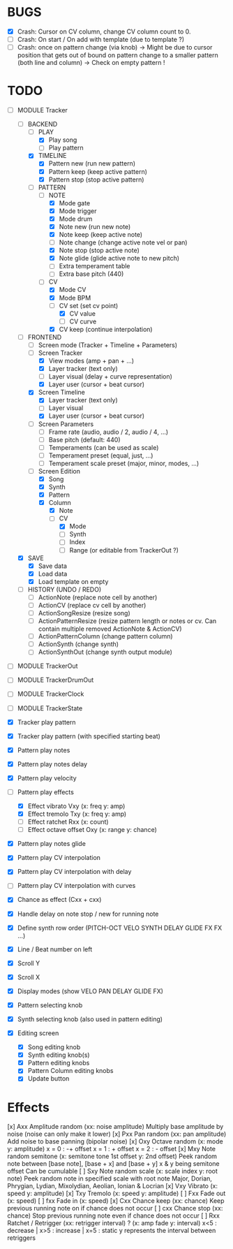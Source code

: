 
# BUGS

- [x] Crash: Cursor on CV column, change CV column count to 0.
- [ ] Crash: On start / On add with template (due to template ?)
- [ ] Crash: once on pattern change (via knob)
	-> Might be due to cursor position that gets out of bound on pattern change
	to a smaller pattern (both line and column)
	-> Check on empty pattern !

# TODO

- [ ] MODULE Tracker
	- [ ] BACKEND
		- [ ] PLAY
			- [x] Play song
			- [ ] Play pattern
		- [x] TIMELINE
			- [x] Pattern new		(run new pattern)
			- [x] Pattern keep		(keep active pattern)
			- [x] Pattern stop		(stop active pattern)
		- [ ] PATTERN
			- [ ] NOTE
				- [x] Mode gate
				- [x] Mode trigger
				- [x] Mode drum
				- [x] Note new		(run new note)
				- [x] Note keep		(keep active note)
				- [ ] Note change	(change active note vel or pan)
				- [x] Note stop		(stop active note)
				- [x] Note glide	(glide active note to new pitch)
				- [ ] Extra temperament table
				- [ ] Extra base pitch (440)
			- [ ] CV
				- [x] Mode CV
				- [x] Mode BPM
				- [ ] CV set		(set cv point)
					- [x] CV value
					- [ ] CV curve
				- [x] CV keep		(continue interpolation)
	- [ ] FRONTEND
		- [ ] Screen mode (Tracker + Timeline + Parameters)
		- [ ] Screen Tracker
			- [x] View modes (amp + pan + ...)
			- [x] Layer tracker (text only)
			- [ ] Layer visual (delay + curve representation)
			- [x] Layer user (cursor + beat cursor)
		- [x] Screen Timeline
			- [x] Layer tracker (text only)
			- [ ] Layer visual
			- [x] Layer user (cursor + beat cursor)
		- [ ] Screen Parameters
			- [ ] Frame rate (audio, audio / 2, audio / 4, ...)
			- [ ] Base pitch (default: 440)
			- [ ] Temperaments (can be used as scale)
			- [ ] Temperament preset (equal, just, ...)
			- [ ] Temperament scale preset (major, minor, modes, ...)
		- [ ] Screen Edition
			- [x] Song
			- [x] Synth
			- [x] Pattern
			- [x] Column
				- [x] Note
				- [ ] CV
					- [x] Mode
					- [ ] Synth
					- [ ] Index
					- [ ] Range (or editable from TrackerOut ?)
	- [x] SAVE
		- [x] Save data
		- [x] Load data
		- [x] Load template on empty
	- [ ] HISTORY (UNDO / REDO)
		- [ ] ActionNote			(replace note cell by another)
		- [ ] ActionCV				(replace cv cell by another)
		- [ ] ActionSongResize		(resize song)
		- [ ] ActionPatternResize	(resize pattern length or notes or cv. Can contain multiple removed ActionNote & ActionCV)
		- [ ] ActionPatternColumn	(change pattern column)
		- [ ] ActionSynth			(change synth)
		- [ ] ActionSynthOut		(change synth output module)
- [ ] MODULE TrackerOut
- [ ] MODULE TrackerDrumOut
- [ ] MODULE TrackerClock
- [ ] MODULE TrackerState



- [x] Tracker play pattern
- [x] Tracker play pattern (with specified starting beat)
- [x] Pattern play notes
- [x] Pattern play notes delay
- [x] Pattern play velocity
- [ ] Pattern play effects
	- [x] Effect vibrato		Vxy (x: freq y: amp)
	- [x] Effect tremolo		Txy (x: freq y: amp)
	- [ ] Effect ratchet		Rxx (x: count)
	- [ ] Effect octave offset	Oxy (x: range y: chance)
- [x] Pattern play notes glide
- [x] Pattern play CV interpolation
- [x] Pattern play CV interpolation with delay
- [ ] Pattern play CV interpolation with curves

- [x] Chance as effect (Cxx + cxx)
- [x] Handle delay on note stop / new for running note
- [x] Define synth row order (PITCH-OCT VELO SYNTH DELAY GLIDE FX FX ...)
- [x] Line / Beat number on left
- [x] Scroll Y
- [x] Scroll X
- [x] Display modes (show VELO PAN DELAY GLIDE FX)
- [x] Pattern selecting knob
- [x] Synth selecting knob (also used in pattern editing)
- [x] Editing screen
	- [x] Song editing knob
	- [x] Synth editing knob(s)
	- [x] Pattern editing knobs
	- [x] Pattern Column editing knobs
	- [x] Update button

# Effects

[x] Axx	Amplitude random		(xx: noise amplitude)
		Multiply base amplitude by noise (noise can only make it lower)
[x] Pxx	Pan random				(xx: pan amplitude)
		Add noise to base panning (bipolar noise)
[x] Oxy	Octave random			(x: mode y: amplitude)
		x = 0 : -+ offset
		x = 1 : + offset
		x = 2 : - offset
[x] Mxy	Note random semitone	(x: semitone tone 1st offset y: 2nd offset)
		Peek random note between [base note], [base + x] and [base + y]
		x & y being semitone offset
		Can be cumulable
[ ] Sxy	Note random scale		(x: scale index y: root note)
		Peek random note in specified scale with root note
		Major, Dorian, Phrygian, Lydian, Mixolydian, Aeolian, Ionian & Locrian
[x] Vxy	Vibrato					(x: speed y: amplitude)
[x] Txy	Tremolo					(x: speed y: amplitude)
[ ] Fxx	Fade out				(x: speed)
[ ] fxx	Fade in					(x: speed)
[x] Cxx	Chance keep				(xx: chance)
		Keep previous running note on if chance does not occur
[ ] cxx	Chance stop				(xx: chance)
		Stop previous running note even if chance does not occur
[ ] Rxx	Ratchet / Retrigger		(xx: retrigger interval) ? (x: amp fade y: interval)
		x<5 : decrease | x>5 : increase | x=5 : static
		y represents the interval between retriggers

